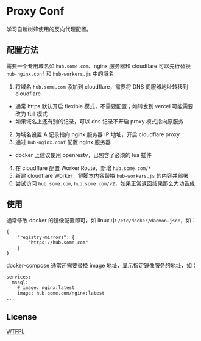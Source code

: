 # Proxy Conf

学习自新树蜂使用的反向代理配置。

## 配置方法

需要一个专用域名如 `hub.some.com`、nginx 服务器和 cloudflare
可以先行替换 `hub-nginx.conf` 和 `hub-workers.js` 中的域名

1. 将域名 `hub.some.com` 添加到 cloudflare，需要将 DNS 伺服器地址转移到 cloudflare
  - 通常 https 默认开启 flexible 模式，不需要配置；如转发到 vercel 可能需要改为 full 模式
  - 如果域名上还有别的记录，可以 dns 记录不开启 proxy 模式指向原服务
2. 为域名设置 A 记录指向 nginx 服务器 IP 地址，开启 cloudflare proxy
3. 通过 `hub-nginx.conf` 配置 nginx 服务器
  - docker 上建议使用 openresty，已包含了必须的 lua 插件
4. 在 cloudflare 配置 Worker Route，新增 `hub.some.com/*`
5. 新建 cloudflare Worker，将脚本内容替换 `hub-workers.js` 的内容并部署
6. 尝试访问 `hub.some.com`, `hub.some.com/v2`，如果正常返回结果那么大功告成

## 使用

通常修改 docker 的镜像配置即可，如 linux 中 `/etc/docker/daemon.json`，如：
```
{
    "registry-mirrors": {
        "https://hub.some.com"
    }
}
```

docker-compose 通常还需要替换 image 地址，显示指定镜像服务的地址，如：
```
services:
  mssql:
    # image: nginx:latest
    image: hub.some.com/nginx:latest
...
```

## License

[WTFPL](http://www.wtfpl.net/)
